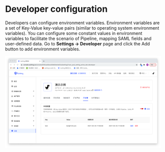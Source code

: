 # Developer configuration

Developers can configure environment variables. Environment variables are a set of Key-Value key-value pairs (similar to operating system environment variables). You can configure some constant values in environment variables to facilitate the scenario of Pipeline, mapping SAML fields and user-defined data.
Go to **Settings -> Developer** page and click the Add button to add environment variables.

![](./images/developer-config.png)
